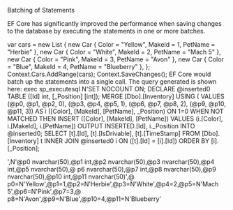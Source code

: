 Batching of Statements

EF Core has significantly improved the performance when saving changes to the database by executing
the statements in one or more batches.

var cars = new List<Car>
{
new Car { Color = "Yellow", MakeId = 1, PetName = "Herbie" },
new Car { Color = "White", MakeId = 2, PetName = "Mach 5" },
new Car { Color = "Pink", MakeId = 3, PetName = "Avon" },
new Car { Color = "Blue", MakeId = 4, PetName = "Blueberry" },
};
Context.Cars.AddRange(cars);
Context.SaveChanges();
EF Core would batch up the statements into a single call. The query generated is shown here:
exec sp_executesql N'SET NOCOUNT ON;
DECLARE @inserted0 TABLE ([Id] int, [_Position] [int]);
MERGE [Dbo].[Inventory] USING (
VALUES (@p0, @p1, @p2, 0),
(@p3, @p4, @p5, 1),
(@p6, @p7, @p8, 2),
(@p9, @p10, @p11, 3)) AS i ([Color], [MakeId], [PetName], _Position) ON 1=0
WHEN NOT MATCHED THEN
INSERT ([Color], [MakeId], [PetName])
VALUES (i.[Color], i.[MakeId], i.[PetName])
OUTPUT INSERTED.[Id], i._Position
INTO @inserted0;
SELECT [t].[Id], [t].[IsDrivable], [t].[TimeStamp] FROM [Dbo].[Inventory] t
INNER JOIN @inserted0 i ON ([t].[Id] = [i].[Id])
ORDER BY [i].[_Position];


',N'@p0 nvarchar(50),@p1 int,@p2 nvarchar(50),@p3 nvarchar(50),@p4 int,@p5 nvarchar(50),@
p6 nvarchar(50),@p7 int,@p8 nvarchar(50),@p9 nvarchar(50),@p10 int,@p11 nvarchar(50)',@
p0=N'Yellow',@p1=1,@p2=N'Herbie',@p3=N'White',@p4=2,@p5=N'Mach 5',@p6=N'Pink',@p7=3,@
p8=N'Avon',@p9=N'Blue',@p10=4,@p11=N'Blueberry'